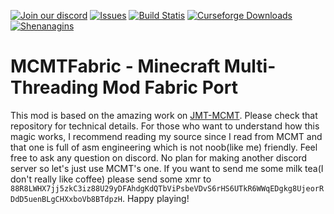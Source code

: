 [![Join our discord](https://img.shields.io/discord/749993549004800081?style=for-the-badge)](https://discord.gg/ZuYgPFURkf)
[![Issues](https://img.shields.io/github/issues/himekifee/MCMTFabric?style=for-the-badge)](https://github.com/himekifee/MCMTFabric/issues)
[![Build Statis](https://img.shields.io/github/workflow/status/himekifee/MCMTFabric/Java%20CI%20with%20Gradle?style=for-the-badge)](https://github.com/himekifee/MCMTFabric/actions/workflows/gradle.yml)
[![Curseforge Downloads](https://img.shields.io/badge/dynamic/json?label=Curse%20Downloads&query=downloads.total&url=https%3A%2F%2Fapi.cfwidget.com%2Fminecraft%2Fmc-mods%2Fmcmtfabric&style=for-the-badge)](https://www.curseforge.com/minecraft/mc-mods/mcmtfabric)
[![Shenanagins](https://forthebadge.com/images/badges/powered-by-black-magic.svg)](https://www.youtube.com/watch?v=dQw4w9WgXcQ)
# MCMTFabric - Minecraft Multi-Threading Mod Fabric Port
This mod is based on the amazing work on [JMT-MCMT](https://github.com/jediminer543/JMT-MCMT). Please check that repository for technical details. For those who want to understand how this magic works, I recommend reading my source since I read from MCMT and that one is full of asm engineering which is not noob(like me) friendly. Feel free to ask any question on discord. No plan for making another discord server so let's just use MCMT's one. If you want to send me some milk tea(I don't really like coffee) please send some xmr to `88R8LWHX7jj5zkC3iz88U29yDFAhdgKdQTbViPsbeVDvS6rHS6UTkR6WWqEDgkg8UjeorRDdD5uenBLgCHXxboVb8BTdpzH`. Happy playing! 